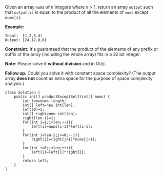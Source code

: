 Given an array `nums` of *n* integers where *n* > 1,  return an array `output` such that `output[i]` is equal to the product of all the elements of `nums` except `nums[i]`.

**Example:**

```
Input:  [1,2,3,4]
Output: [24,12,8,6]
```

**Constraint:** It's guaranteed that the product of the elements of any prefix or suffix of the array (including the whole array) fits in a 32 bit integer.

**Note:** Please solve it **without division** and in O(*n*).

**Follow up:**
Could you solve it with constant space complexity? (The output array **does not** count as extra space for the purpose of space complexity analysis.)

```
class Solution {
    public int[] productExceptSelf(int[] nums) {
        int len=nums.length;
        int[] left=new int[len];
        left[0]=1;
        int[] right=new int[len];
        right[len-1]=1;
        for(int i=1;i<len;++i){
            left[i]=nums[i-1]*left[i-1];
        }
        for(int j=len-2;j>=0;--j){
            right[j]=right[j+1]*nums[j+1];
        }
        for(int i=0;i<len;++i){
            left[i]=left[i]*right[i];
        }
        return left;
    }
}
```

